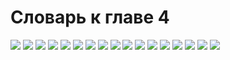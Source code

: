 # Словарь к главе 4

![](../assets/Глава-4-словарь/IMG_DA74AAE37FD8-1.jpeg)
![](../assets/Глава-4-словарь/IMG_DA74AAE37FD8-2.jpeg)
![](../assets/Глава-4-словарь/IMG_DA74AAE37FD8-3.jpeg)
![](../assets/Глава-4-словарь/IMG_DA74AAE37FD8-4.jpeg)
![](../assets/Глава-4-словарь/IMG_DA74AAE37FD8-5.jpeg)
![](../assets/Глава-4-словарь/IMG_DA74AAE37FD8-6.jpeg)
![](../assets/Глава-4-словарь/IMG_DA74AAE37FD8-7.jpeg)
![](../assets/Глава-4-словарь/IMG_DA74AAE37FD8-8.jpeg)
![](../assets/Глава-4-словарь/IMG_DA74AAE37FD8-9.jpeg)
![](../assets/Глава-4-словарь/IMG_DA74AAE37FD8-10.jpeg)
![](../assets/Глава-4-словарь/IMG_DA74AAE37FD8-11.jpeg)
![](../assets/Глава-4-словарь/IMG_DA74AAE37FD8-12.jpeg)
![](../assets/Глава-4-словарь/IMG_DA74AAE37FD8-13.jpeg)
![](../assets/Глава-4-словарь/IMG_DA74AAE37FD8-14.jpeg)
![](../assets/Глава-4-словарь/IMG_DA74AAE37FD8-15.jpeg)
![](../assets/Глава-4-словарь/IMG_DA74AAE37FD8-16.jpeg)
![](../assets/Глава-4-словарь/IMG_DA74AAE37FD8-17.jpeg)